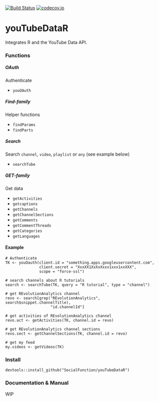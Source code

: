 [![Build Status](https://travis-ci.org/SocialFunction/youTubeDataR.svg?branch=master)](https://travis-ci.org/SocialFunction/youTubeDataR)
[![codecov.io](https://codecov.io/github/SocialFunction/youTubeDataR/coverage.svg?branch=master)](https://codecov.io/github/SocialFunction/youTubeDataR?branch=master)

# youTubeDataR

Integrates R and the YouTube Data API.

### Functions ###

##### OAuth #####

Authenticate

* `youOAuth`

##### Find-family #####

Helper functions

* `findParams`
* `findParts`

##### Search #####

Search `channel`, `video`, `playlist` or `any` (see example below)

* `searchTube`

##### GET-family #####

Get data

* `getActivities`
* `getcaptions`
* `getChannels`
* `getChannelSections`
* `getComments`
* `getCommentThreads`
* `getCategories`
* `getLanguages`

#### Example ####

```
# Authenticate
TK <- youOauth(client.id = "something.apps.googleusercontent.com",
               client.secret = "XxxXX1XxXxXxxx1xxx1xxXXX", 
               scope = "force-ssl")
               
# search channels about R tutorials
search <- searchTube(TK, query = "R tutorial", type = "channel")
  
# get REvolutionAnalytics channel
revo <- search[grep("REvolutionAnalytics", search$snippet.channelTitle),
                    "id.channelId"]
  
# get activities of REvolutionAnalytics channel
revo.act <- getActivities(TK, channel.id = revo)

# get REvolutionAnalytics channel sections
revo.sect <- getChannelSections(TK, channel.id = revo)

# get my feed
my.videos <- getVideos(TK)
```

### Install ###

`devtools::install_github("SocialFunction/youTubeDataR")`

### Documentation & Manual ###

WIP
